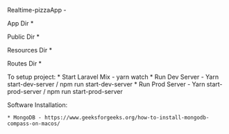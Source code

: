 Realtime-pizzaApp
    -

App Dir
    *

Public Dir
    *

Resources Dir
    *
 
Routes Dir
    *

To setup project:
    * Start Laravel Mix - yarn watch
    * Run Dev Server - Yarn start-dev-server / npm run start-dev-server
    * Run Prod Server - Yarn start-prod-server / npm run start-prod-server

Software Installation: 

    * MongoDB - https://www.geeksforgeeks.org/how-to-install-mongodb-compass-on-macos/

